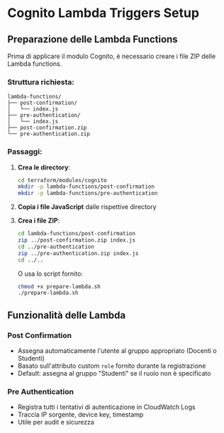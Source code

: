 # Cognito Lambda Triggers Setup

## Preparazione delle Lambda Functions

Prima di applicare il modulo Cognito, è necessario creare i file ZIP delle Lambda functions.

### Struttura richiesta:
```
lambda-functions/
├── post-confirmation/
│   └── index.js
├── pre-authentication/
│   └── index.js
├── post-confirmation.zip
└── pre-authentication.zip
```

### Passaggi:

1. **Crea le directory**:
   ```bash
   cd terraform/modules/cognito
   mkdir -p lambda-functions/post-confirmation
   mkdir -p lambda-functions/pre-authentication
   ```

2. **Copia i file JavaScript** dalle rispettive directory

3. **Crea i file ZIP**:
   ```bash
   cd lambda-functions/post-confirmation
   zip ../post-confirmation.zip index.js
   cd ../pre-authentication
   zip ../pre-authentication.zip index.js
   cd ../..
   ```

   O usa lo script fornito:
   ```bash
   chmod +x prepare-lambda.sh
   ./prepare-lambda.sh
   ```

## Funzionalità delle Lambda

### Post Confirmation
- Assegna automaticamente l'utente al gruppo appropriato (Docenti o Studenti)
- Basato sull'attributo custom `role` fornito durante la registrazione
- Default: assegna al gruppo "Studenti" se il ruolo non è specificato

### Pre Authentication
- Registra tutti i tentativi di autenticazione in CloudWatch Logs
- Traccia IP sorgente, device key, timestamp
- Utile per audit e sicurezza